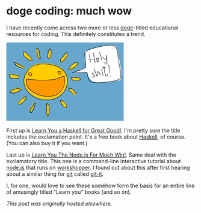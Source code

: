 # doge coding: much wow


I have recently come across two more or less <a href="http://knowyourmeme.com/memes/doge">doge</a>-titled educational resources for coding. This definitely constitutes a trend.

<a href="screen-shot-2014-02-21-at-8-36-59-pm.png"><img class="aligncenter size-full wp-image-803" alt="happy sun" src="screen-shot-2014-02-21-at-8-36-59-pm.png"></a>

First up is <a href="http://learnyouahaskell.com/">Learn You a Haskell for Great Good!</a>. I'm pretty sure the title includes the exclamation point. It's a free book about <a href="http://www.haskell.org/">Haskell</a>, of course. (You can also buy it if you want.)

Last up is <a href="https://github.com/rvagg/learnyounode">Learn You The Node.js For Much Win!</a>. Same deal with the exclamatory title. This one is a command-line interactive tutorial about <a href="http://nodejs.org/">node.js</a> that runs on <a href="https://github.com/rvagg/workshopper">workshopper</a>. I found out about this after first hearing about a similar thing for <a href="http://git-scm.com/">git</a> called <a href="https://github.com/jlord/git-it">git-it</a>.

I, for one, would love to see these somehow form the basis for an entire line of amusingly titled "Learn you" books (and so on).



*This post was originally hosted elsewhere.*
